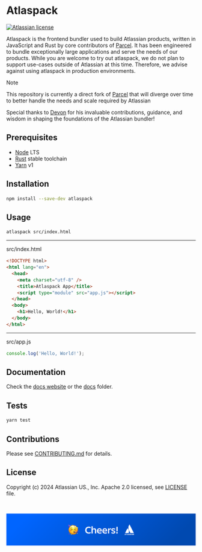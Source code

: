 # Atlaspack

[![Atlassian license](https://img.shields.io/badge/license-Apache%202.0-blue.svg?style=flat-square)](LICENSE)

<!-- [![PRs Welcome](https://img.shields.io/badge/PRs-welcome-brightgreen.svg?style=flat-square)](CONTRIBUTING.md) -->

Atlaspack is the frontend bundler used to build Atlassian products, written in JavaScript and Rust by core contributors of [Parcel](https://github.com/parcel-bundler/parcel). It has been engineered to bundle exceptionally large applications and serve the needs of our products. While you are welcome to try out atlaspack, we do not plan to support use-cases outside of Atlassian at this time. Therefore, we advise against using atlaspack in production environments.

> [!NOTE]
> This repository is currently a direct fork of [Parcel](https://github.com/parcel-bundler/parcel) that will diverge over time to better handle the needs and scale required by Atlassian

Special thanks to [Devon](https://github.com/devongovett) for his invaluable contributions, guidance, and wisdom in shaping the foundations of the Atlassian bundler!

## Prerequisites

- [Node](https://nodejs.org) LTS
- [Rust](https://www.rust-lang.org/tools/install) stable toolchain
- [Yarn](https://yarnpkg.com) v1

## Installation

```sh
npm install --save-dev atlaspack
```

## Usage

```sh
atlaspack src/index.html
```

---

src/index.html

```html
<!DOCTYPE html>
<html lang="en">
  <head>
    <meta charset="utf-8" />
    <title>Atlaspack App</title>
    <script type="module" src="app.js"></script>
  </head>
  <body>
    <h1>Hello, World!</h1>
  </body>
</html>
```

---

src/app.js

```js
console.log('Hello, World!');
```

## Documentation

Check the [docs website](https://parceljs.org) or the [docs](https://github.com/atlassian-labs/atlaspack/tree/main/docs) folder.

## Tests

```sh
yarn test
```

## Contributions

<!-- Contributions to [Project name] are welcome!-->

Please see [CONTRIBUTING.md](CONTRIBUTING.md) for details.

## License

Copyright (c) 2024 Atlassian US., Inc.
Apache 2.0 licensed, see [LICENSE](LICENSE) file.

<br/>

[![With â¤ï¸ from Atlassian](https://raw.githubusercontent.com/atlassian-internal/oss-assets/master/banner-cheers-light.png)](https://www.atlassian.com)
